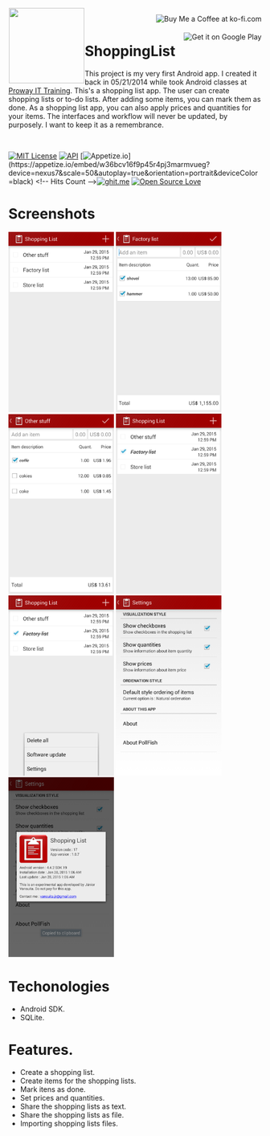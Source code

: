 <!-- Project Logo -->
<img src="https://github.com/jrvansuita/ShoppingList/blob/master/app/src/main/res/drawable/ic_launcher.png?raw=true" align="left" hspace="1" height='150' width='150' vspace="1">

<!-- Buy me a cup of coffe -->
<a href='https://ko-fi.com/A406JCM' style='margin:13px;' target='_blank' align="right"><img align="right" height='36' src='https://az743702.vo.msecnd.net/cdn/kofi4.png?v=f' alt='Buy Me a Coffee at ko-fi.com' /></a>
<a href='https://play.google.com/store/apps/details?id=br.com.activity&pcampaignid=MKT-Other-global-all-co-prtnr-py-PartBadge-Mar2515-1' target='_blank' align="right"><img align="right" height='36' src='https://s20.postimg.org/muzx3w4jh/google_play_badge.png' alt='Get it on Google Play' /></a>

# ShoppingList

This project is my very first Android app. I created it back in 05/21/2014 while took Android classes at [Proway IT Training](http://proway.com.br/).
This's a shopping list app. The user can create shopping lists or to-do lists. After adding some items, you can mark them as done. As a shopping list app, you can also apply prices and quantities for your items. The interfaces and workflow will never be updated, by purposely. I want to keep it as a remembrance.

</br> 

<!-- License -->
<a target="_blank" href="/LICENSE.txt"><img src="http://img.shields.io/:License-MIT-yellow.svg" alt="MIT License" /></a><!-- Minimun Android Api -->
<a target="_blank" href="https://developer.android.com/reference/android/os/Build.VERSION_CODES.html#HONEYCOMB_MR1"><img src="https://img.shields.io/badge/API-12%2B-blue.svg?style=flat" alt="API" /></a><!-- Apptize.io -->
[![Appetize.io](https://img.shields.io/badge/Apptize.io-Run%20Now-brightgreen.svg?)](https://appetize.io/embed/w36bcv16f9p45r4pj3marmvueg?device=nexus7&scale=50&autoplay=true&orientation=portrait&deviceColor=black) <!-- Hits Count -->[![ghit.me](https://ghit.me/badge.svg?repo=jrvansuita/ShoppingList)](https://ghit.me/repo/jrvansuita/ShoppingList)<!--Open Source --> [![Open Source Love](https://badges.frapsoft.com/os/v2/open-source.svg?v=103)](https://github.com/jrvansuita)


# Screenshots
<img src="images/screenshots/showing_lists.png" height='auto' width='210'/>
<img src="images/screenshots/showing_item_prices.png" height='auto' width='210'/>
<img src="images/screenshots/marking_item_as_done.png" height='auto' width='210'/>
<img src="images/screenshots/list_marked_as_done.png" height='auto' width='210'/>
<img src="images/screenshots/showing_menu.png" height='auto' width='210'/>
<img src="images/screenshots/showing_settings.png" height='auto' width='210'/>
<img src="images/screenshots/showing_about.png" height='auto' width='210'/>


# Techonologies
 * Android SDK.
 * SQLite.
  
# Features.
 * Create a shopping list.
 * Create items for the shopping lists.
 * Mark itens as done.
 * Set prices and quantities.
 * Share the shopping lists as text.
 * Share the shopping lists as file.
 * Importing shopping lists files.
 
 
  
